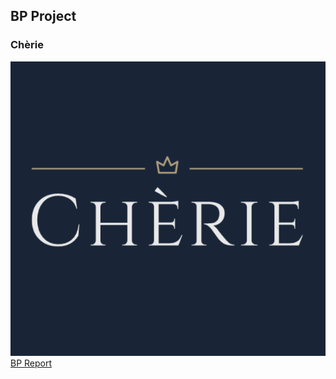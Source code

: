## BP Project
### Chèrie
![Logo](https://raw.githubusercontent.com/Cherie-company/Cherie_company.io/main/Captura%20de%20pantalla%202020-11-20%2013.25.17.png)
[BP Report](https://raw.githubusercontent.com/Cherie-company/Cherie_company.io/main/BP.pdf)
